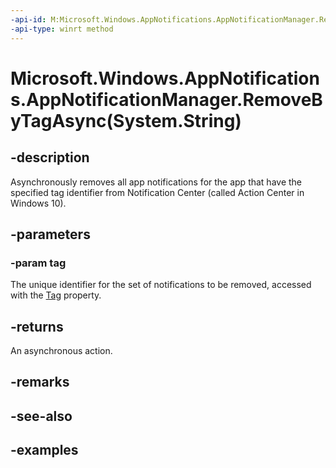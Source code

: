```yaml
---
-api-id: M:Microsoft.Windows.AppNotifications.AppNotificationManager.RemoveByTagAsync(System.String)
-api-type: winrt method
---
```


# Microsoft.Windows.AppNotifications.AppNotificationManager.RemoveByTagAsync(System.String)

<!--
public Windows.Foundation.IAsyncAction RemoveByTagAsync (string tag);
-->


## -description

Asynchronously removes all app notifications for the app that have the specified tag identifier from Notification Center (called Action Center in Windows 10).

## -parameters

### -param tag

The unique identifier for the set of notifications to be removed, accessed with the [Tag](xref:Microsoft.Windows.AppNotifications.AppNotification.Tag) property.

## -returns

An asynchronous action.

## -remarks

## -see-also

## -examples


